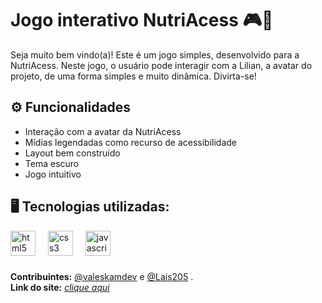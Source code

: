 # Jogo interativo NutriAcess 🎮🍎
Seja muito bem vindo(a)! Este é um jogo simples, desenvolvido para a NutriAcess. Neste jogo, o usuário pode interagir com a Lilian, a avatar do projeto, de uma forma simples e muito dinâmica. Divirta-se! <br>

## ⚙ Funcionalidades 
- Interação com a avatar da NutriAcess <br> 
- Mídias legendadas como recurso de acessibilidade <br> 
- Layout bem construído <br> 
- Tema escuro <br>
- Jogo intuitivo <br>

## 🖥️ Tecnologias utilizadas:<br>
<div align="left">
  <img src="https://cdn.jsdelivr.net/gh/devicons/devicon/icons/html5/html5-original.svg" height="40" alt="html5 logo"  />
  <img width="12" />
  <img src="https://cdn.jsdelivr.net/gh/devicons/devicon/icons/css3/css3-original.svg" height="40" alt="css3 logo"  />
  <img width="12" />
  <img src="https://cdn.jsdelivr.net/gh/devicons/devicon/icons/javascript/javascript-original.svg" height="40" alt="javascript logo"  />
</div>

###

**Contribuintes:** [@valeskamdev](https://github.com/valeskamdev) e [@Lais205](https://github.com/Lais205) . <br>
**Link do site:** <i>[clique aqui]() 




